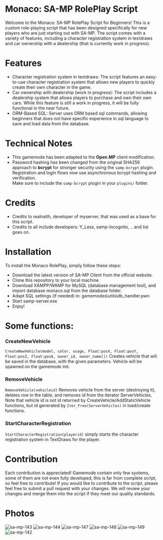 # Monaco: SA-MP RolePlay Script
Welcome to the Monaco: SA-MP RolePlay Script for Beginners! This is a custom role-playing script that has been designed specifically for new players who are just starting out with SA-MP. The script comes with a variety of features, including a character registration system in textdraws and car ownership with a dealership (that is currently work in progress).

# Features
- Character registration system in textdraws: The script features an easy-to-use character registration system that allows new players to quickly create their own character in the game.
- Car ownership with dealership (work in progress): The script includes a dealership system that allows players to purchase and own their own cars. While this feature is still a work in progress, it will be fully functional in the near future.
- ORM-Based SQL: Server uses ORM based sql commands, allowing beginners that does not have specific experience in sql language to save and load data from the database.

# Technical Notes
- This gamemode has been adapted to the **Open.MP** client modification.
- Password hashing has been changed from the original SHA256 approach to **bcrypt** for stronger security using the `samp-bcrypt` plugin.  
  Registration and login flows now use asynchronous bcrypt hashing and verification.  
  Make sure to include the `samp-bcrypt` plugin in your `plugins/` folder.

# Credits
- Credits to realnaith, developer of myserver, that was used as a base for this script.
- Credits to all include developers: Y_Less, samp-incognito, .. and list goes on.

# Installation
To install the Monaco RolePlay, simply follow these steps:

- Download the latest version of SA-MP Client from the official website.
- Clone this repository to your local machine.
- Download XAMPP/WAMP for MySQL (database management tool), and import database monaco.sql from the database folder.
- Adapt SQL settings (if needed) in: gamemodes\utils\db_handler.pwn
- Start samp-server.exe
- Enjoy!

# Some functions:
### CreateNewVehicle
`CreateNewVehicle(model, color, usage, Float:posX, Float:posY, Float:posZ, Float:posA, owner_id, owner_name[])`
Creates vehicle that will be saved in the database, with the given parameters. Vehicle will be spawned on the gamemode init. 

### RemoveVehicle
`RemoveVehicle(vehicleid)`
Removes vehicle from the server (destroying it), deletes row in the table, and removes id from the iterator ServerVehicles. Note that vehicle id is not id returned by CreateVehicle/AddStaticVehicle functions, but id generated by `Iter_Free(ServerVehicles)` in load/create functions.

### StartCharacterRegistration
`StartCharacterRegistration(playerid)` simply starts the character registration system in TextDraws for the player.

# Contribution
Each contribution is appreciated! Gamemode contain only few systems, some of them are not even fully developed, this is far from complete script, so feel free to contribute!
If you would like to contribute to the script, please feel free to submit a pull request with your changes. We will review your changes and merge them into the script if they meet our quality standards.

# Photos
![sa-mp-143](https://user-images.githubusercontent.com/87475152/232159171-eef90759-aa48-464f-8c94-e469b7937f3f.png)
![sa-mp-144](https://user-images.githubusercontent.com/87475152/232159179-2a4110bc-b9bf-4487-81ab-405019770ba1.png)
![sa-mp-147](https://user-images.githubusercontent.com/87475152/232159188-a307e6d0-4102-4a57-8e1e-4248491bc2a8.png)
![sa-mp-148](https://user-images.githubusercontent.com/87475152/232159199-639e16e1-626f-4025-a304-6cb5caeebad7.png)
![sa-mp-149](https://user-images.githubusercontent.com/87475152/232159205-3ec5b62c-d9b5-499b-ab3b-efb1114905ca.png)
![sa-mp-142](https://user-images.githubusercontent.com/87475152/232159232-4d819a91-1102-4bf5-8587-09993f0c0d33.png)